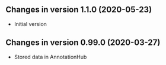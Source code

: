## Changes in version 1.1.0 (2020-05-23)
+ Initial version 

## Changes in version 0.99.0 (2020-03-27)
+ Stored data in AnnotationHub